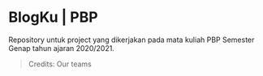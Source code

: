 # BlogKu | PBP
Repository untuk project yang dikerjakan pada mata kuliah PBP Semester Genap tahun ajaran 2020/2021.

> Credits: Our teams
